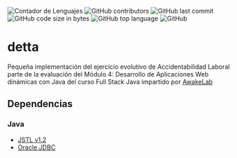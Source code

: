 ![Contador de Lenguajes](https://img.shields.io/github/languages/count/rhacs/detta?style=flat-square) ![GitHub contributors](https://img.shields.io/github/contributors/rhacs/detta?style=flat-square) ![GitHub last commit](https://img.shields.io/github/last-commit/rhacs/detta?style=flat-square) ![GitHub code size in bytes](https://img.shields.io/github/languages/code-size/rhacs/detta?style=flat-square) ![GitHub top language](https://img.shields.io/github/languages/top/rhacs/detta?style=flat-square) ![GitHub](https://img.shields.io/github/license/rhacs/detta?style=flat-square)

# detta
Pequeña implementación del ejercicio evolutivo de Accidentabilidad Laboral parte de la evaluación del Módulo 4: Desarrollo de Aplicaciones Web dinámicas con Java del curso Full Stack Java impartido por [AwakeLab](https://awakelab.cl)

## Dependencias

### Java
 * [JSTL v1.2](https://mvnrepository.com/artifact/javax.servlet/jstl/1.2)
 * [Oracle JDBC](https://www.oracle.com/database/technologies/appdev/jdbc-downloads.html)
